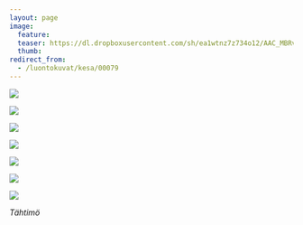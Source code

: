```yaml
---
layout: page
image:
  feature:
  teaser: https://dl.dropboxusercontent.com/sh/ea1wtnz7z734o12/AAC_MBRvEnLtlpi8cyy-76mDa/luontokuvat/kes%C3%A4/4/DS21459-245px.jpg
  thumb:
redirect_from:
  - /luontokuvat/kesa/00079
---
```


[![](https://dl.dropboxusercontent.com/sh/ea1wtnz7z734o12/AACTzdBwWK6kwbsdPu_GtJAna/luontokuvat/kes%C3%A4/5/DS23182-800px.jpg)](https://dl.dropboxusercontent.com/sh/ea1wtnz7z734o12/AADv_44qNBcygG6--UxtNJaza/luontokuvat/kes%C3%A4/5/DS23182.jpg)

[![](https://dl.dropboxusercontent.com/sh/ea1wtnz7z734o12/AAAqsIM0ThRTtqbDT0-6Yxsia/luontokuvat/kes%C3%A4/5/DS23190-800px.jpg)](https://dl.dropboxusercontent.com/sh/ea1wtnz7z734o12/AADtv1RZ2IzDYkF0c7u3TGmHa/luontokuvat/kes%C3%A4/5/DS23190.jpg)

[![](https://dl.dropboxusercontent.com/sh/ea1wtnz7z734o12/AABWTIUvuyc1WWyW2EVDz6fPa/luontokuvat/kes%C3%A4/4/DS21438-800px.jpg)](https://dl.dropboxusercontent.com/sh/ea1wtnz7z734o12/AABkf5nOFKe-XGwPwE_kyi7Ua/luontokuvat/kes%C3%A4/4/DS21438.jpg)

[![](https://dl.dropboxusercontent.com/sh/ea1wtnz7z734o12/AAC5D-qlTmVFGQ1oRQItK98oa/luontokuvat/kes%C3%A4/4/DS21459-800px.jpg)](https://dl.dropboxusercontent.com/sh/ea1wtnz7z734o12/AABtLPUb4GRMlU1BQFz8K61Za/luontokuvat/kes%C3%A4/4/DS21459.jpg)

[![](https://dl.dropboxusercontent.com/sh/ea1wtnz7z734o12/AAAjeWSnqQLQnIxhQOg-XCERa/luontokuvat/kes%C3%A4/4/DS21462-800px.jpg)](https://dl.dropboxusercontent.com/sh/ea1wtnz7z734o12/AAATOQ_IaJJXarf4ictvKbCla/luontokuvat/kes%C3%A4/4/DS21462.jpg)

[![](https://dl.dropboxusercontent.com/sh/ea1wtnz7z734o12/AAALGS-c8exxUVpWdqfv0R3Qa/luontokuvat/kes%C3%A4/4/DS21470-800px.jpg)](https://dl.dropboxusercontent.com/sh/ea1wtnz7z734o12/AABTa7xr4fe0Ffyg3H5fscV3a/luontokuvat/kes%C3%A4/4/DS21470.jpg)

[![](https://dl.dropboxusercontent.com/sh/ea1wtnz7z734o12/AACZb4c_5UNQqLByRbXaAyu-a/luontokuvat/kes%C3%A4/4/DS21484-800px.jpg)](https://dl.dropboxusercontent.com/sh/ea1wtnz7z734o12/AAC7KQ37X4yyPOOxZvMmkzxLa/luontokuvat/kes%C3%A4/4/DS21484.jpg)

*Tähtimö*
